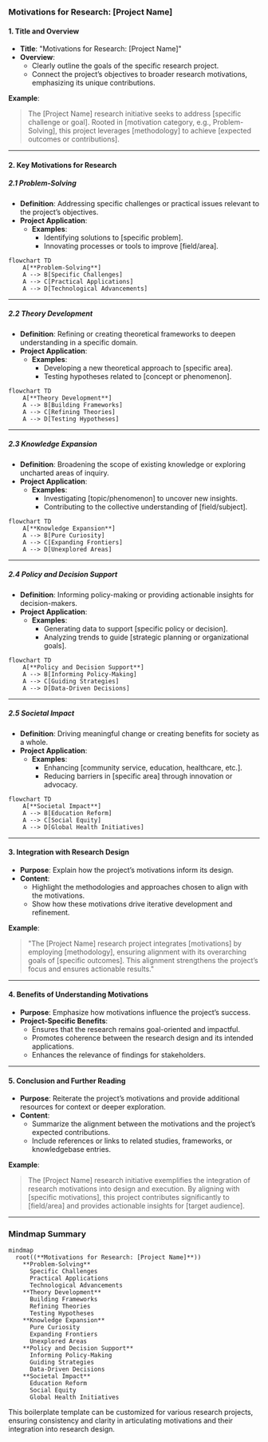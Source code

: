 ### **Motivations for Research: [Project Name]**

#### **1. Title and Overview**

- **Title**: "Motivations for Research: [Project Name]"
- **Overview**:
  - Clearly outline the goals of the specific research project.
  - Connect the project’s objectives to broader research motivations, emphasizing its unique contributions.

**Example**:

> The [Project Name] research initiative seeks to address [specific challenge or goal]. Rooted in [motivation category, e.g., Problem-Solving], this project leverages [methodology] to achieve [expected outcomes or contributions].

---

#### **2. Key Motivations for Research**

##### **2.1 Problem-Solving**

- **Definition**: Addressing specific challenges or practical issues relevant to the project’s objectives.
- **Project Application**:
  - **Examples**:
    - Identifying solutions to [specific problem].
    - Innovating processes or tools to improve [field/area].

```mermaid
flowchart TD
    A[**Problem-Solving**]
    A --> B[Specific Challenges]
    A --> C[Practical Applications]
    A --> D[Technological Advancements]
```

---

##### **2.2 Theory Development**

- **Definition**: Refining or creating theoretical frameworks to deepen understanding in a specific domain.
- **Project Application**:
  - **Examples**:
    - Developing a new theoretical approach to [specific area].
    - Testing hypotheses related to [concept or phenomenon].

```mermaid
flowchart TD
    A[**Theory Development**]
    A --> B[Building Frameworks]
    A --> C[Refining Theories]
    A --> D[Testing Hypotheses]
```

---

##### **2.3 Knowledge Expansion**

- **Definition**: Broadening the scope of existing knowledge or exploring uncharted areas of inquiry.
- **Project Application**:
  - **Examples**:
    - Investigating [topic/phenomenon] to uncover new insights.
    - Contributing to the collective understanding of [field/subject].

```mermaid
flowchart TD
    A[**Knowledge Expansion**]
    A --> B[Pure Curiosity]
    A --> C[Expanding Frontiers]
    A --> D[Unexplored Areas]
```

---

##### **2.4 Policy and Decision Support**

- **Definition**: Informing policy-making or providing actionable insights for decision-makers.
- **Project Application**:
  - **Examples**:
    - Generating data to support [specific policy or decision].
    - Analyzing trends to guide [strategic planning or organizational goals].

```mermaid
flowchart TD
    A[**Policy and Decision Support**]
    A --> B[Informing Policy-Making]
    A --> C[Guiding Strategies]
    A --> D[Data-Driven Decisions]
```

---

##### **2.5 Societal Impact**

- **Definition**: Driving meaningful change or creating benefits for society as a whole.
- **Project Application**:
  - **Examples**:
    - Enhancing [community service, education, healthcare, etc.].
    - Reducing barriers in [specific area] through innovation or advocacy.

```mermaid
flowchart TD
    A[**Societal Impact**]
    A --> B[Education Reform]
    A --> C[Social Equity]
    A --> D[Global Health Initiatives]
```

---

#### **3. Integration with Research Design**

- **Purpose**: Explain how the project’s motivations inform its design.
- **Content**:
  - Highlight the methodologies and approaches chosen to align with the motivations.
  - Show how these motivations drive iterative development and refinement.

**Example**:

> "The [Project Name] research project integrates [motivations] by employing [methodology], ensuring alignment with its overarching goals of [specific outcomes]. This alignment strengthens the project’s focus and ensures actionable results."

---

#### **4. Benefits of Understanding Motivations**

- **Purpose**: Emphasize how motivations influence the project’s success.
- **Project-Specific Benefits**:
  - Ensures that the research remains goal-oriented and impactful.
  - Promotes coherence between the research design and its intended applications.
  - Enhances the relevance of findings for stakeholders.

---

#### **5. Conclusion and Further Reading**

- **Purpose**: Reiterate the project’s motivations and provide additional resources for context or deeper exploration.
- **Content**:
  - Summarize the alignment between the motivations and the project’s expected contributions.
  - Include references or links to related studies, frameworks, or knowledgebase entries.

**Example**:

> The [Project Name] research initiative exemplifies the integration of research motivations into design and execution. By aligning with [specific motivations], this project contributes significantly to [field/area] and provides actionable insights for [target audience].

---

### **Mindmap Summary**

```mermaid
mindmap
  root((**Motivations for Research: [Project Name]**))
    **Problem-Solving**
      Specific Challenges
      Practical Applications
      Technological Advancements
    **Theory Development**
      Building Frameworks
      Refining Theories
      Testing Hypotheses
    **Knowledge Expansion**
      Pure Curiosity
      Expanding Frontiers
      Unexplored Areas
    **Policy and Decision Support**
      Informing Policy-Making
      Guiding Strategies
      Data-Driven Decisions
    **Societal Impact**
      Education Reform
      Social Equity
      Global Health Initiatives
```

This boilerplate template can be customized for various research projects, ensuring consistency and clarity in articulating motivations and their integration into research design.

